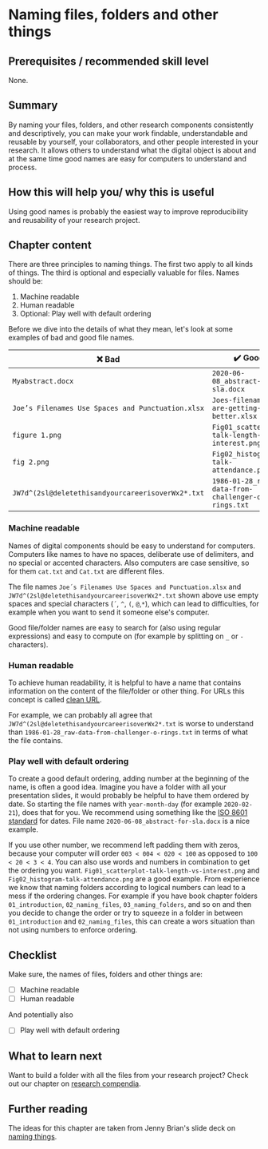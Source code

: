 # Naming files, folders and other things 

## Prerequisites / recommended skill level

None.

## Summary

By naming your files, folders, and other research components consistently and descriptively, you can make your work findable, understandable and reusable by yourself, your collaborators, and other people interested in your research.
It allows others to understand what the digital object is about and at the same time good names are easy for computers to understand and process.

## How this will help you/ why this is useful

Using good names is probably the easiest way to improve reproducibility and reusability of your research project.

## Chapter content

There are three principles to naming things. The first two apply to all kinds of things. The third is optional and especially valuable for files. Names should be:

1. Machine readable
2. Human readable
3. Optional: Play well with default ordering


Before we dive into the details of what they mean, let's look at some examples of bad and good file names.

| :x: Bad          | :heavy_check_mark: Good |
| -----------------|-------------------------|
|`Myabstract.docx` | `2020-06-08_abstract-for-sla.docx` |
|`Joe’s Filenames Use Spaces and Punctuation.xlsx` | `Joes-filenames-are-getting-better.xlsx` |
|`figure 1.png` | `Fig01_scatterplot-talk-length-vs-interest.png` |
|`fig 2.png` | `Fig02_histogram-talk-attendance.png` |
|`JW7d^(2sl@deletethisandyourcareerisoverWx2*.txt` | `1986-01-28_raw-data-from-challenger-o-rings.txt` |


### Machine readable

Names of digital components should be easy to understand for computers.
Computers like names to have no spaces, deliberate use of delimiters, and no special or accented characters.
Also computers are case sensitive, so for them `cat.txt` and `Cat.txt` are different files.

The file names `Joe´s Filenames Use Spaces and Punctuation.xlsx` and `JW7d^(2sl@deletethisandyourcareerisoverWx2*.txt` shown above use empty spaces and special characters (`´`, `^`, `(`, `@`,`*`), which can lead to difficulties, for example when you want to send it someone else's computer.

Good file/folder names are easy to search for (also using regular expressions) and easy to compute on (for example by splitting on `_` or `-` characters).


### Human readable

To achieve human readability, it is helpful to have a name that contains information on the content of the file/folder or other thing. For URLs this concept is called [clean URL](https://en.wikipedia.org/wiki/Clean_URL).

For example, we can probably all agree that `JW7d^(2sl@deletethisandyourcareerisoverWx2*.txt` is worse to understand than `1986-01-28_raw-data-from-challenger-o-rings.txt` in terms of what the file contains.


### Play well with default ordering

To create a good default ordering, adding number at the beginning of the name, is often a good idea. 
Imagine you have a folder with all your presentation slides, it would probably be helpful to have them ordered by date. 
So starting the file names with `year-month-day` (for example `2020-02-21`), does that for you.
We recommend using something like the [ISO 8601 standard](https://en.wikipedia.org/wiki/ISO_8601) for dates.
File name `2020-06-08_abstract-for-sla.docx` is a nice example.

If you use other number, we recommend left padding them with zeros, because your computer will order `003 < 004 < 020 < 100` as opposed to `100 < 20 < 3 < 4`. You can also use words and numbers in combination to get the ordering you want. `Fig01_scatterplot-talk-length-vs-interest.png` and `Fig02_histogram-talk-attendance.png` are a good example.
From experience we know that naming folders according to logical numbers can lead to a mess if the ordering changes.
For example if you have book chapter folders `01_introduction`, `02_naming_files`, `03_naming_folders`, and so on and then you decide to change the order or try to squeeze in a folder in between `01_introduction` and `02_naming_files`, this can create a wors situation than not using numbers to enforce ordering.



## Checklist

Make sure, the names of files, folders and other things are:

- [ ] Machine readable
- [ ] Human readable

And potentially also 

- [ ] Play well with default ordering


## What to learn next

Want to build a folder with all the files from your research project? 
Check out our chapter on [research compendia](research_compendia/research_compendia).


## Further reading

The ideas for this chapter are taken from Jenny Brian's slide deck on [naming things](https://speakerdeck.com/jennybc/how-to-name-files).


